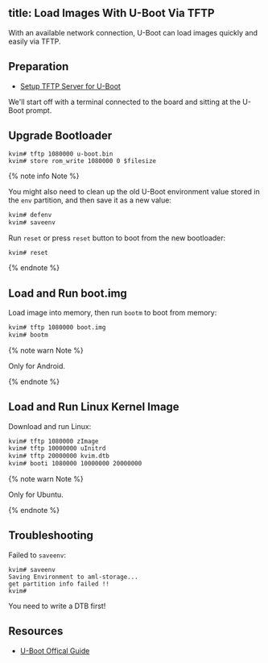 title: Load Images With U-Boot Via TFTP
---

With an available network connection, U-Boot can load images quickly and easily via TFTP.

## Preparation

* [Setup TFTP Server for U-Boot](/android/vim1/SetupTFTPServer.html)

We'll start off with a terminal connected to the board and sitting at the U-Boot prompt.

## Upgrade Bootloader

```
kvim# tftp 1080000 u-boot.bin
kvim# store rom_write 1080000 0 $filesize
```

{% note info Note %}

You might also need to clean up the old U-Boot environment value stored in the `env` partition, and then save it as a new value:


```bash
kvim# defenv
kvim# saveenv
```

Run `reset` or press `reset` button to boot from the new bootloader:
```
kvim# reset
```

{% endnote %}

## Load and Run boot.img

Load image into memory, then run `bootm` to boot from memory:

```bash
kvim# tftp 1080000 boot.img
kvim# bootm
```

{% note warn Note %}
	
Only for Android.

{% endnote %}

## Load and Run Linux Kernel Image

Download and run Linux:

```bash
kvim# tftp 1080000 zImage
kvim# tftp 10000000 uInitrd
kvim# tftp 20000000 kvim.dtb 
kvim# booti 1080000 10000000 20000000
```

{% note warn Note %}

Only for Ubuntu.

{% endnote %}


## Troubleshooting
Failed to `saveenv`:
```
kvim# saveenv
Saving Environment to aml-storage...
get partition info failed !!
kvim#
```

You need to write a DTB first!
## Resources
* [U-Boot Offical Guide](http://www.denx.de/wiki/view/DULG/UBoot)
